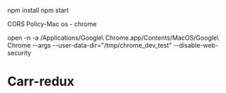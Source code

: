 
npm install
npm start 

CORS Policy-Mac os - chrome  

open -n -a /Applications/Google\ Chrome.app/Contents/MacOS/Google\ Chrome --args --user-data-dir="/tmp/chrome_dev_test" --disable-web-security




# Carr-redux
